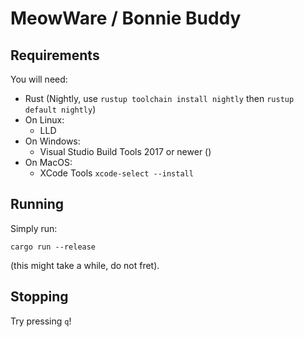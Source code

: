 # MeowWare / Bonnie Buddy
## Requirements
You will need:
- Rust (Nightly, use `rustup toolchain install nightly` then `rustup default nightly`)
- On Linux:
    - LLD
- On Windows:
    - Visual Studio Build Tools 2017 or newer ([](https://visualstudio.microsoft.com/downloads/#build-tools-for-visual-studio-2022))
- On MacOS:
    - XCode Tools `xcode-select --install`

## Running
Simply run:
```
cargo run --release
```
(this might take a while, do not fret).

## Stopping
Try pressing `q`!
